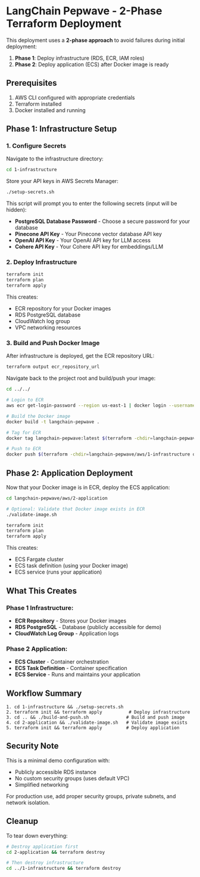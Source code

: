 # LangChain Pepwave - 2-Phase Terraform Deployment

This deployment uses a **2-phase approach** to avoid failures during initial deployment:

1. **Phase 1**: Deploy infrastructure (RDS, ECR, IAM roles)
2. **Phase 2**: Deploy application (ECS) after Docker image is ready

## Prerequisites

1. AWS CLI configured with appropriate credentials
2. Terraform installed
3. Docker installed and running

## Phase 1: Infrastructure Setup

### 1. Configure Secrets

Navigate to the infrastructure directory:
```bash
cd 1-infrastructure
```

Store your API keys in AWS Secrets Manager:
```bash
./setup-secrets.sh
```

This script will prompt you to enter the following secrets (input will be hidden):
- **PostgreSQL Database Password** - Choose a secure password for your database
- **Pinecone API Key** - Your Pinecone vector database API key
- **OpenAI API Key** - Your OpenAI API key for LLM access
- **Cohere API Key** - Your Cohere API key for embeddings/LLM

### 2. Deploy Infrastructure

```bash
terraform init
terraform plan
terraform apply
```

This creates:
- ECR repository for your Docker images
- RDS PostgreSQL database
- CloudWatch log group
- VPC networking resources

### 3. Build and Push Docker Image

After infrastructure is deployed, get the ECR repository URL:
```bash
terraform output ecr_repository_url
```

Navigate back to the project root and build/push your image:
```bash
cd ../../

# Login to ECR
aws ecr get-login-password --region us-east-1 | docker login --username AWS --password-stdin $(terraform -chdir=langchain-pepwave/aws/1-infrastructure output -raw ecr_repository_url | cut -d'/' -f1)

# Build the Docker image
docker build -t langchain-pepwave .

# Tag for ECR
docker tag langchain-pepwave:latest $(terraform -chdir=langchain-pepwave/aws/1-infrastructure output -raw ecr_repository_url):latest

# Push to ECR
docker push $(terraform -chdir=langchain-pepwave/aws/1-infrastructure output -raw ecr_repository_url):latest
```

## Phase 2: Application Deployment

Now that your Docker image is in ECR, deploy the ECS application:

```bash
cd langchain-pepwave/aws/2-application

# Optional: Validate that Docker image exists in ECR
./validate-image.sh

terraform init
terraform plan
terraform apply
```

This creates:
- ECS Fargate cluster
- ECS task definition (using your Docker image)
- ECS service (runs your application)

## What This Creates

### Phase 1 Infrastructure:
- **ECR Repository** - Stores your Docker images
- **RDS PostgreSQL** - Database (publicly accessible for demo)
- **CloudWatch Log Group** - Application logs

### Phase 2 Application:
- **ECS Cluster** - Container orchestration
- **ECS Task Definition** - Container specification
- **ECS Service** - Runs and maintains your application

## Workflow Summary

```
1. cd 1-infrastructure && ./setup-secrets.sh
2. terraform init && terraform apply          # Deploy infrastructure
3. cd .. && ./build-and-push.sh              # Build and push image
4. cd 2-application && ./validate-image.sh   # Validate image exists
5. terraform init && terraform apply         # Deploy application
```

## Security Note

This is a minimal demo configuration with:
- Publicly accessible RDS instance
- No custom security groups (uses default VPC)
- Simplified networking

For production use, add proper security groups, private subnets, and network isolation.

## Cleanup

To tear down everything:
```bash
# Destroy application first
cd 2-application && terraform destroy

# Then destroy infrastructure
cd ../1-infrastructure && terraform destroy
```